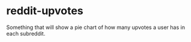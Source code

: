 # reddit-upvotes
Something that will show a pie chart of how many upvotes a user has in each subreddit.
